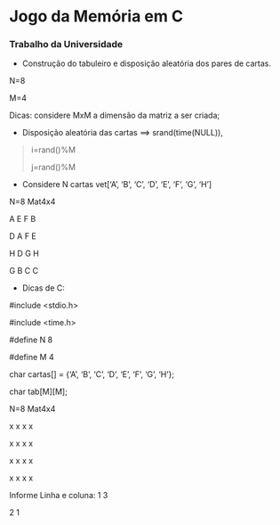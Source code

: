 # Jogo da Memória em C
### Trabalho da Universidade

* Construção do tabuleiro e disposição aleatória dos pares de cartas.

N=8

M=4

Dicas: considere MxM a dimensão da matriz a ser criada;

* Disposição aleatória das cartas ==&gt; srand(time(NULL)),
> i=rand()%M
>
> j=rand()%M

* Considere N cartas vet[‘A’, ‘B’, ‘C’, ‘D’, ‘E’, ‘F’, ‘G’, ‘H’]

N=8 Mat4x4

A E F B

D A F E

H D G H

G B C C


* Dicas de C:


#include &lt;stdio.h&gt;

#include &lt;time.h&gt;

#define N 8

#define M 4

char cartas[] = {‘A’, ‘B’, ‘C’, ‘D’, ‘E’, ‘F’, ‘G’, ‘H’};

char tab[M][M];

N=8 Mat4x4

x x x x

x x x x

x x x x

x x x x

Informe Linha e coluna: 1 3

2 1
